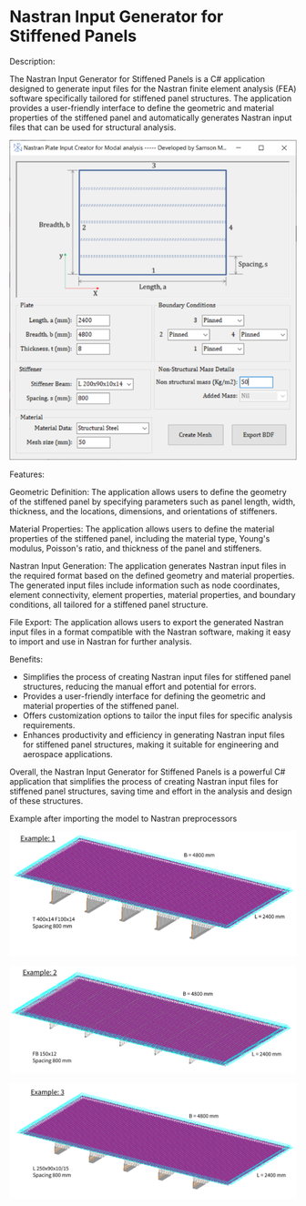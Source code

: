# Nastran Input Generator for Stiffened Panels

Description:

The Nastran Input Generator for Stiffened Panels is a C# application designed to generate input files for the Nastran finite element analysis (FEA) software specifically tailored for stiffened panel structures. The application provides a user-friendly interface to define the geometric and material properties of the stiffened panel and automatically generates Nastran input files that can be used for structural analysis.

![Nastran stiffened Panels](/Images/Plate_nat_freq.png)


Features:

Geometric Definition: The application allows users to define the geometry of the stiffened panel by specifying parameters such as panel length, width, thickness, and the locations, dimensions, and orientations of stiffeners.

Material Properties: The application allows users to define the material properties of the stiffened panel, including the material type, Young's modulus, Poisson's ratio, and thickness of the panel and stiffeners.

Nastran Input Generation: The application generates Nastran input files in the required format based on the defined geometry and material properties. The generated input files include information such as node coordinates, element connectivity, element properties, material properties, and boundary conditions, all tailored for a stiffened panel structure.

File Export: The application allows users to export the generated Nastran input files in a format compatible with the Nastran software, making it easy to import and use in Nastran for further analysis.

Benefits:

- Simplifies the process of creating Nastran input files for stiffened panel structures, reducing the manual effort and potential for errors.
- Provides a user-friendly interface for defining the geometric and material properties of the stiffened panel.
- Offers customization options to tailor the input files for specific analysis requirements.
- Enhances productivity and efficiency in generating Nastran input files for stiffened panel structures, making it suitable for engineering and aerospace applications.

Overall, the Nastran Input Generator for Stiffened Panels is a powerful C# application that simplifies the process of creating Nastran input files for stiffened panel structures, saving time and effort in the analysis and design of these structures.

Example after importing the model to Nastran preprocessors

![Example 1](/Images/Plate_nat_freq_example_1.png)

![Example 2](/Images/Plate_nat_freq_example_2.png)

![Example 3](/Images/Plate_nat_freq_example_3.png)
